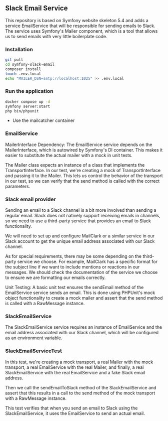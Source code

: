 ## Slack Email Service
This repository is based on Symfony website skeleton 5.4 and adds a service EmailService that will be responsible for sending emails to Slack. 
The service uses Symfony's Mailer component, which is a tool that allows us to send emails with very little boilerplate code.

### Installation
```bash
git pull
cd symfony-slack-email
composer install
touch .env.local
echo "MAILER_DSN=smtp://localhost:1025" >> .env.local
```

### Run the application
```bash
docker compose up -d
symfony server:start
php bin/phpunit
```
* Use the mailcatcher container

### EmailService
MailerInterface Dependency: The EmailService service depends on the MailerInterface, which is autowired by Symfony's DI container. This makes it easier to substitute the actual mailer with a mock in unit tests.

The Mailer class expects an instance of a class that implements the TransportInterface. In our test, we're creating a mock of TransportInterface and passing it to the Mailer. 
This lets us control the behavior of the transport in our test, so we can verify that the send method is called with the correct parameters.

### Slack email provider
Sending an email to a Slack channel is a bit more involved than sending a regular email. 
Slack does not natively support receiving emails in channels, so we need to use a third-party service that provides an email to Slack functionality.

We will need to set up and configure MailClark or a similar service in our Slack account to get the unique email address associated with our Slack channel.

As for special requirements, there may be some depending on the third-party service we choose. For example, MailClark has a specific format for the subject line if we want to include mentions or reactions in our messages. We should check the documentation of the service we choose to ensure we are formatting our emails correctly.

Unit Testing: A basic unit test ensures the sendEmail method of the EmailService service sends an email. This is done using PHPUnit's mock object functionality to create a mock mailer and assert that the send method is called with a RawMessage instance.

### SlackEmailService
The SlackEmailService service requires an instance of EmailService and the email address associated with our Slack channel, which will be configured as an environment variable.

### SlackEmailServiceTest
In this test, we're creating a mock transport, a real Mailer with the mock transport, a real EmailService with the real Mailer, and finally, a real SlackEmailService with the real EmailService and a fake Slack email address.

Then we call the sendEmailToSlack method of the SlackEmailService and assert that this results in a call to the send method of the mock transport with a RawMessage instance.

This test verifies that when you send an email to Slack using the SlackEmailService, it uses the EmailService to send an actual email.